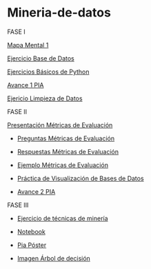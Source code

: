 # Mineria-de-datos

FASE I

[Mapa Mental 1](https://github.com/VeroAguilar/Mineria-de-datos/blob/main/MapaMental_1_1855188.pdf)


[Ejercicio Base de Datos](https://github.com/Danielaht03/Mineria-de-Datos/blob/main/Equipo_8-Ejercicio%20base%20de%20datos.pdf)


[Ejercicios Básicos de Python](https://github.com/VeroAguilar/Mineria-de-datos/blob/main/Ej_Python_1855188.ipynb)

[Avance 1 PIA](https://github.com/Danielaht03/Mineria-de-Datos/blob/main/Avance1_PIA_Equipo8.ipynb)

[Ejericio Limpieza de Datos](https://github.com/Danielaht03/Mineria-de-Datos/blob/main/Ej_Limpieza_8.ipynb)


FASE II

[Presentación Métricas de Evaluación](https://github.com/Danielaht03/Mineria-de-Datos/blob/main/Presentacion_Metricas%20de%20Evaluaci%C3%B3n_Eq8.pdf)

* [Preguntas Métricas de Evaluación](https://github.com/Danielaht03/Mineria-de-Datos/blob/main/Preguntas_Metricas%20de%20Evaluaci%C3%B3n_Eq8.pdf)

* [Respuestas Métricas de Evaluación](https://github.com/Danielaht03/Mineria-de-Datos/blob/main/Preguntas%26Respuestas_Metricas%20de%20Evaluaci%C3%B3n_Eq8.pdf)

* [Ejemplo Métricas de Evaluación](https://github.com/Danielaht03/Mineria-de-Datos/blob/main/Ejemplo_Metricas_de_Evaluacion_Eq8.ipynb)

* [Práctica de Visualización de Bases de Datos](https://github.com/Danielaht03/Mineria-de-Datos/blob/main/Visualizaci%C3%B3n_Equipo8%20.ipynb)



* [Avance 2 PIA](https://github.com/Danielaht03/Mineria-de-Datos/blob/main/AvanceII_002_Equipo08.ipynb) 

FASE III

* [Ejercicio de técnicas de minería](https://github.com/Danielaht03/Mineria-de-Datos/blob/main/TecnicasPIA_002_Equipo08%20.ipynb)

* [Notebook](https://github.com/Danielaht03/Mineria-de-Datos/blob/main/Notebook_002_Equipo08%20.ipynb)

* [Pia Póster](https://github.com/Danielaht03/Mineria-de-Datos/blob/main/SE%20FUNDE%20UN%20FOCO.png) 
* [Imagen Árbol de decisión](https://github.com/Danielaht03/Mineria-de-Datos/blob/main/ARBOL_DECISION.png)
